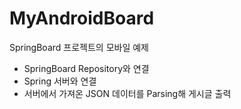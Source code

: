 # MyAndroidBoard
SpringBoard 프로젝트의 모바일 예제

- SpringBoard Repository와 연결
- Spring 서버와 연결
- 서버에서 가져온 JSON 데이터를 Parsing해 게시글 출력
